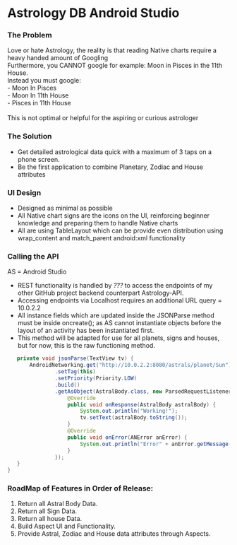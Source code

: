 # Astrology DB Android Studio

### The Problem
Love or hate Astrology, the reality is that reading Native charts require a heavy handed amount of Googling <br />
Furthermore, you CANNOT google for example: Moon in Pisces in the 11th House. <br />
Instead you must google: <br>
	- Moon In Pisces <br />
	- Moon In 11th House <br />
	- Pisces in 11th House <br /> <br>
This is not optimal or helpful for the aspiring or curious astrologer
### The Solution
* Get detailed astrological data quick with a maximum of 3 taps on a phone screen.
* Be the first application to combine Planetary, Zodiac and House attributes

### UI Design
* Designed as minimal as possible
* All Native chart signs are the icons on the UI, 
reinforcing beginner knowledge and preparing them to handle Native charts
* All are using TableLayout which can be provide even distribution using 
wrap_content and match_parent android:xml functionality

### Calling the API
AS = Android Studio
* REST functionality is handled by *???* to access the endpoints of my other GitHub project
 backend counterpart Astrology-API.
 * Accessing endpoints via Localhost requires an additional URL query = 10.0.2.2
 * All instance fields which are updated inside the JSONParse method must be inside oncreate();
 as AS cannot instantiate objects before the layout of an activity has been instantiated first.
 * This method will be adapted for use for all planets, signs and houses, 
 but for now, this is the raw functioning method.

 ```java
    private void jsonParse(TextView tv) {
        AndroidNetworking.get("http://10.0.2.2:8080/astrals/planet/Sun")
                .setTag(this)
                .setPriority(Priority.LOW)
                .build()
                .getAsObject(AstralBody.class, new ParsedRequestListener<AstralBody>() {
                    @Override
                    public void onResponse(AstralBody astralBody) {
                        System.out.println("Working!");
                        tv.setText(astralBody.toString());
                    }
                    @Override
                    public void onError(ANError anError) {
                        System.out.println("Error" + anError.getMessage());
                    }
                });
    }
}
 ```
 
 ### RoadMap of Features in Order of Release:
 
 1. Return all Astral Body Data. 
 2. Return all Sign Data.
 3. Return all house Data.
 4. Build Aspect UI and Functionality.
 5. Provide Astral, Zodiac and House data attributes through Aspects.
 
